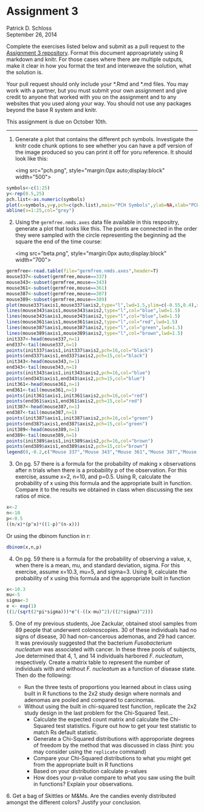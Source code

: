 # Assignment 3
Patrick D. Schloss  
September 26, 2014  

Complete the exercises listed below and submit as a pull request to the [Assignment 3 repository](http://www.github.com/microbialinformatics/assignment03).  Format this document approapriately using R markdown and knitr. For those cases where there are multiple outputs, make it clear in how you format the text and interweave the solution, what the solution is.

Your pull request should only include your *.Rmd and *.md files. You may work with a partner, but you must submit your own assignment and give credit to anyone that worked with you on the assignment and to any websites that you used along your way. You should not use any packages beyond the base R system and knitr.

This assignment is due on October 10th.

------

1.  Generate a plot that contains the different pch symbols. Investigate the knitr code chunk options to see whether you can have a pdf version of the image produced so you can print it off for yoru reference. It should look like this:

    <img src="pch.png", style="margin:0px auto;display:block" width="500">
    
``` r 
symbols<-c(1:25)
y<-rep(0.5,25)
pch.list<-as.numeric(symbols)
plot(x=symbols,y=y,pch=c(pch.list),main="PCH Symbols",ylab=NA,xlab="PCH value",at=1:25,frame.plot=FALSE)
abline(v=1:25,col="grey")
```

2.  Using the `germfree.nmds.axes` data file available in this respositry, generate a plot that looks like this. The points are connected in the order they were sampled with the circle representing the beginning ad the square the end of the time course:

    <img src="beta.png", style="margin:0px auto;display:block" width="700">

```r
germfree<-read.table(file="germfree.nmds.axes",header=T)
mouse337<-subset(germfree,mouse==337)
mouse343<-subset(germfree,mouse==343)
mouse361<-subset(germfree,mouse==361)
mouse387<-subset(germfree,mouse==387)
mouse389<-subset(germfree,mouse==389)
plot(mouse337$axis1,mouse337$axis2,type="l",lwd=1.5,ylim=c(-0.55,0.4),xlim=c(-0.3,0.7),xlab="NMDS Axis 1",ylab="NMDS Axis 2")
lines(mouse343$axis1,mouse343$axis2,type="l",col="blue",lwd=1.5)
lines(mouse343$axis1,mouse343$axis2,type="l",col="blue",lwd=1.5)
lines(mouse361$axis1,mouse361$axis2,type="l",col="red",lwd=1.5)
lines(mouse387$axis1,mouse387$axis2,type="l",col="green",lwd=1.5)
lines(mouse389$axis1,mouse389$axis2,type="l",col="brown",lwd=1.5)
init337<-head(mouse337,n=1)
end337<-tail(mouse337,n=1)
points(init337$axis1,init337$axis2,pch=16,col="black")
points(end337$axis1,end337$axis2,pch=15,col="black")
init343<-head(mouse343,n=1)
end343<-tail(mouse343,n=1)
points(init343$axis1,init343$axis2,pch=16,col="blue")
points(end343$axis1,end343$axis2,pch=15,col="blue")
init361<-head(mouse361,n=1)
end361<-tail(mouse361,n=1)
points(init361$axis1,init361$axis2,pch=16,col="red")
points(end361$axis1,end361$axis2,pch=15,col="red")
init387<-head(mouse387,n=1)
end387<-tail(mouse387,n=1)
points(init387$axis1,init387$axis2,pch=16,col="green")
points(end387$axis1,end387$axis2,pch=15,col="green")
init389<-head(mouse389,n=1)
end389<-tail(mouse389,n=1)
points(init389$axis1,init389$axis2,pch=16,col="brown")
points(end389$axis1,end389$axis2,pch=15,col="brown")
legend(0,-0.2,c("Mouse 337","Mouse 343","Mouse 361","Mouse 387","Mouse 389"),lty=1,col=c("black","blue","red","green","brown"),cex=0.7)
```

3.  On pg. 57 there is a formula for the probability of making x observations after n trials when there is a probability p of the observation.  For this exercise, assume x=2, n=10, and p=0.5.  Using R, calculate the probability of x using this formula and the appropriate built in function. Compare it to the results we obtained in class when discussing the sex ratios of mice.

```r
x<-2
n<-10
p<-0.5
((n/x)*(p^x)*((1-p)^(n-x)))
```

Or using the dbinom function in r:

```r
dbinom(x,n,p)
```

4.  On pg. 59 there is a formula for the probability of observing a value, x, when there is a mean, mu, and standard deviation, sigma.  For this exercise, assume x=10.3, mu=5, and sigma=3.  Using R, calculate the probability of x using this formula and the appropriate built in function

```r
x<-10.3
mu<-5
sigma<-3
e <- exp(1) 
((1/(sqrt(2*pi*sigma)))*e^(-((x-mu)^2)/((2*sigma)^2)))
```

5.  One of my previous students, Joe Zackular, obtained stool samples from 89 people that underwent colonoscopies.  30 of these individuals had no signs of disease, 30 had non-cancerous ademonas, and 29 had cancer.  It was previously suggested that the bacterium *Fusobacterium nucleatum* was associated with cancer.  In these three pools of subjects, Joe determined that 4, 1, and 14 individuals harbored *F. nucleatum*, respectively. Create a matrix table to represent the number of individuals with and without _F. nucleatum_ as a function of disease state.  Then do the following:

    * Run the three tests of proportions you learned about in class using built in R  functions to the 2x2 study design where normals and adenomas are pooled and compared to carcinomas.
    * Without using the built in chi-squared test function, replicate the 2x2 study design in the last problem for the Chi-Squared Test...
      * Calculate the expected count matrix and calculate the Chi-Squared test statistics. Figure out how to get your test statistic to match Rs default statistic.
      *	Generate a Chi-Squared distributions with approporiate degrees of freedom by the method that was discussed in class (hint: you may consider using the `replicate` command)
      * Compare your Chi-Squared distributions to what you might get from the appropriate built in R functions
      * Based on your distribution calculate p-values
      * How does your p-value compare to what you saw using the built in functions? Explain your observations.


6\.  Get a bag of Skittles or M&Ms.  Are the candies evenly distributed amongst the different colors?  Justify your conclusion.

